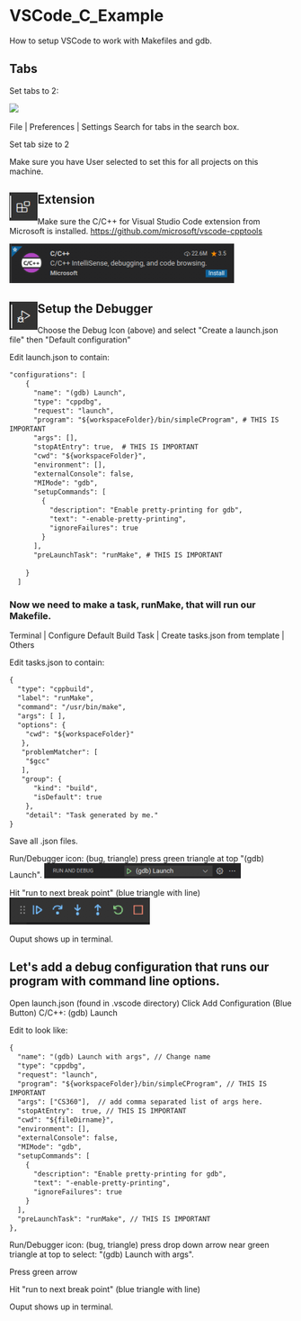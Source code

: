 # VSCode_C_Example

How to setup VSCode to work with Makefiles and gdb.

## Tabs
Set tabs to 2:

<img src="images/SetTabs.png?raw=true" width="400">


File | Preferences | Settings 
Search for tabs in the search box.

Set tab size to 2

Make sure you have User selected to set this for all projects on this machine.


## <img src="images/VSExtensionIcon.png?raw=true" width=50 height=50 align=left > Extension
Make sure the C/C++ for Visual Studio Code extension from Microsoft is installed.
https://github.com/microsoft/vscode-cpptools

<img src="images/C_C++Extension.png?raw=true" width="400">

## <img src="images/VSCodeDebuggerIcon.png?raw=true" width=50 height=50 align=left > Setup the Debugger

Choose the Debug Icon (above) and select 	"Create a launch.json file" then "Default configuration"

Edit launch.json to contain:
```
"configurations": [
    {
      "name": "(gdb) Launch",
      "type": "cppdbg",
      "request": "launch",
      "program": "${workspaceFolder}/bin/simpleCProgram", # THIS IS IMPORTANT
      "args": [],
      "stopAtEntry": true,  # THIS IS IMPORTANT
      "cwd": "${workspaceFolder}",
      "environment": [],
      "externalConsole": false, 
      "MIMode": "gdb",
      "setupCommands": [
        {
          "description": "Enable pretty-printing for gdb",
          "text": "-enable-pretty-printing",
          "ignoreFailures": true
        }
      ],
      "preLaunchTask": "runMake", # THIS IS IMPORTANT

    }
  ]
 ```
 
 ### Now we need to make a task, runMake, that will run our Makefile.
 
 Terminal | Configure Default Build Task | Create tasks.json from template | Others

Edit tasks.json to contain:
```
{
  "type": "cppbuild",
  "label": "runMake",
  "command": "/usr/bin/make",
  "args": [ ],
  "options": {
    "cwd": "${workspaceFolder}"
   },
   "problemMatcher": [
    "$gcc"
   ],
   "group": {
      "kind": "build",
      "isDefault": true
    },
    "detail": "Task generated by me."
}
```        
        
Save all .json files.

Run/Debugger icon: (bug, triangle)
press green triangle at top "(gdb) Launch".
<img src="images/VSCodeDebugLauncher.png?raw=true"  alight=left width=350>


Hit "run to next break point" (blue triangle with line)
<img src="images/VSCodeDebugControls.png?raw=true"  alight=left width=250>

Ouput shows up in terminal.

## Let's add a debug configuration that runs our program with command line options.


Open launch.json (found in .vscode directory)
Click Add Configuration (Blue Button)
C/C++: (gdb) Launch

Edit to look like:
```
{
  "name": "(gdb) Launch with args", // Change name
  "type": "cppdbg",
  "request": "launch",
  "program": "${workspaceFolder}/bin/simpleCProgram", // THIS IS IMPORTANT
  "args": ["CS360"],  // add comma separated list of args here.
  "stopAtEntry":  true, // THIS IS IMPORTANT 
  "cwd": "${fileDirname}",
  "environment": [],
  "externalConsole": false,
  "MIMode": "gdb",
  "setupCommands": [
    {
      "description": "Enable pretty-printing for gdb",
      "text": "-enable-pretty-printing",
      "ignoreFailures": true
    }
  ],
  "preLaunchTask": "runMake", // THIS IS IMPORTANT
},
```  
    

Run/Debugger icon: (bug, triangle)
press drop down arrow near green triangle at top to select:
 "(gdb) Launch with args".
 
Press green arrow

Hit "run to next break point" (blue triangle with line)

Ouput shows up in terminal.


